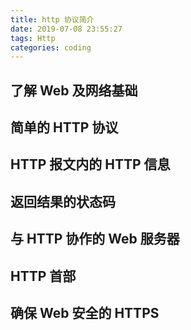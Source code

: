 ```yaml
---
title: http 协议简介
date: 2019-07-08 23:55:27
tags: Http
categories: coding
---
```


## 了解 Web 及网络基础

## 简单的 HTTP 协议

## HTTP 报文内的 HTTP 信息

## 返回结果的状态码

## 与 HTTP 协作的 Web 服务器

## HTTP 首部

## 确保 Web 安全的 HTTPS
